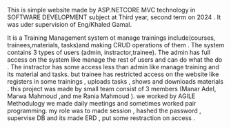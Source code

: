 This is simple website made by ASP.NETCORE MVC  technology in SOFTWARE DEVELOPMENT subject at Third year, second term on 2024  .
It was uder supervision of Eng/Khaled Gamal.

It is a Training Management system ot manage trainings include(courses, trainees,materials, tasks)and making CRUD operations of them .
The system contains 3 types of users (admin, instractor,trainee).
The admin has full access on the system like manage the rest of users and can do what the do  .
The instractor has some access less than admin like manage training and its material and tasks. 
but trainee has restricted access on the website like registers in some trainings , uploads tasks , shows  and downloads materials .
this project was made by small team consist of 3 members (Manar Adel, Marwa Mahmoud ,and me Rania Mahmoud ).
we worked by AGILE Methodulogy we made daily meetings and sometimes worked pair programming.
my role was to made session , hashed the password , supervise DB and its made ERD , put some restraction on access .


